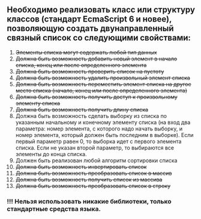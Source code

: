 ## Необходимо реализовать класс или структуру классов (стандарт EcmaScript 6 и новее), позволяющую создать двунаправленный связный список со следующими свойствами:

1.	~~Элементы списка могут содержать любой тип данных~~
2.	~~Должна быть возможность добавить новый элемент в начало списка, конец или после определенного элемента~~
3.	~~Должна быть возможность проверить список на пустоту~~
4.	~~Должна быть возможность удалить произвольный элемент списка~~
5.	~~Должна быть возможность переместить элемент списка на другое место списка (начало, конец или после определенного элемента)~~
6.	~~Должна быть возможность получить доступ к произвольному элементу списка~~
7.	~~Должна быть возможность получить длину списка~~
8.	Должна быть возможность сделать выборку из списка по указанным начальному и конечному элементу списка (на вход два параметра: номер элемента, с которого надо начать выборку, и номер элемента, который должен быть последним в выборке). Если первый параметр равен 0, то выборка идет с первого элемента списка. Если не указан второй параметр, то выбираются все элементы до конца списка.
9.	Должен быть реализован любой алгоритм сортировки списка
10. ~~Должна быть возможность инвертировать список~~
11. ~~Должна быть возможность преобразовать список в массив~~
12. ~~Должна быть возможность получить список из массива~~
13. ~~Должна быть возможность преобразовать список в строку~~

<h3>!!! Нельзя использовать никакие библиотеки, только стандартные средства языка.</h3>